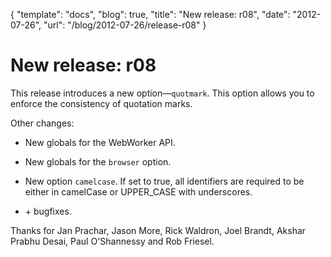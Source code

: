 {
  "template": "docs",
  "blog": true,
  "title": "New release: r08",
  "date": "2012-07-26",
  "url": "/blog/2012-07-26/release-r08"
}

# New release: r08

This release introduces a new option—`quotmark`. This option allows
you to enforce the consistency of quotation marks.

Other changes:

* New globals for the WebWorker API.

* New globals for the `browser` option.

* New option `camelcase`. If set to true, all identifiers are required
  to be either in camelCase or UPPER_CASE with underscores.

* \+ bugfixes.

Thanks for Jan Prachar, Jason More, Rick Waldron, Joel Brandt, Akshar Prabhu
Desai, Paul O'Shannessy and Rob Friesel.
